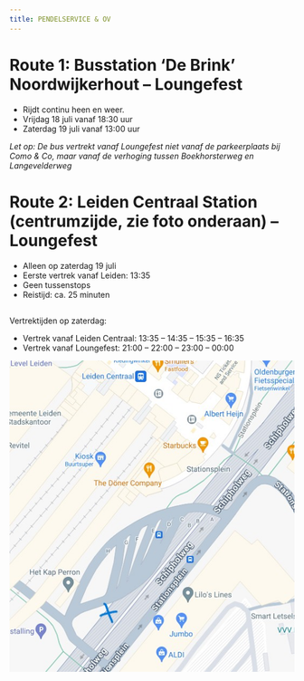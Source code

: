 ```yaml
---
title: PENDELSERVICE & OV
---
```

# Route 1: Busstation ‘De Brink’ Noordwijkerhout – Loungefest

* Rijdt continu heen en weer.
* Vrijdag 18 juli vanaf 18:30 uur
* Zaterdag 19 juli vanaf 13:00 uur

*Let op: De bus vertrekt vanaf Loungefest niet vanaf de parkeerplaats bij Como & Co, maar vanaf de verhoging tussen Boekhorsterweg en Langevelderweg*

# Route 2: Leiden Centraal Station (centrumzijde, zie foto onderaan) – Loungefest

* Alleen op zaterdag 19 juli
* Eerste vertrek vanaf Leiden: 13:35
* Geen tussenstops
* Reistijd: ca. 25 minuten

## 
Vertrektijden op zaterdag:

* Vertrek vanaf Leiden Centraal: 13:35 – 14:35 – 15:35 – 16:35
* Vertrek vanaf Loungefest: 21:00 – 22:00 – 23:00 – 00:00

![centrumzijde Leiden Centraal ](/static/img/plek-pendelbus.jpg)